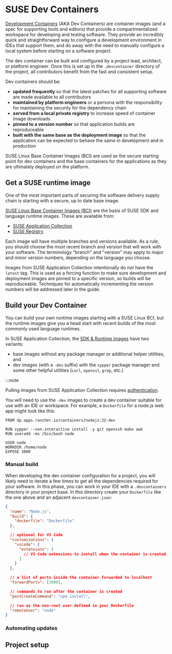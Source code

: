 # SUSE Dev Containers

[Development Containers](https://containers.dev/) (AKA Dev Containers) are
container images (and a spec for supporting tools and editors) that provide a
compartmentalized workspace for developing and testing software. They provide an
incredibly quick and straightforward way to configure a development environment
in IDEs that support them, and do away with the need to manually configure a
local system before starting on a software project.

The dev container can be built and configured by a project lead, architect, or
platform engineer. Once this is set up in the `.devcontainer` directory of the
project, all contributors benefit from the fast and consistent setup.

Dev containers should be:
* **updated frequently** so that the latest patches for all supporting software are made available to all contributors
* **maintained by platform engineers** or a persona with the responsibility for maintaining the security for the dependency chain
* **served from a local private registry** to increase speed of container image downloads
* **pinned to a version number** so that application builds are reproduceable
* **built with the same base as the deployment image** so that the application can be expected to behave the same in development and in production

SUSE Linux Base Container Images (BCI) are used as the secure starting point for
dev containers and the base containers for the applications as they are
ultimately deployed on the platform.

## Get a SUSE runtime image

One of the most important parts of securing the software delivery supply chain
is starting with a secure, up to date base image. 

[SUSE Linux Base Container Images (BCI)](https://www.suse.com/products/base-container-images/) 
are the basis of SUSE SDK and language runtime images. These are available from:

* [SUSE Application Collection](https://apps.rancher.io/applications?category=category%3Asdk)
* [SUSE Registry](https://registry.suse.com/repositories?categories%5B%5D=bci-devel)

Each image will have multiple branches and versions available. As a rule, you
should choose the most recent branch and version that will work with your
software. The terminology "branch" and "version" may apply to major and minor
version numbers, depending on the language you choose.    

Images from SUSE Application Collection intentionally do _not_ have the `latest`
tag. This is used as a forcing function to make sure development and deployment
images are pinned to a specific version, so builds will be reproduceable.
Techniques for automatically incrementing the version numbers will be addressed
later in the guide. 

## Build your Dev Container

You can build your own runtime images starting with a SUSE Linux BCI, but the
runtime images give you a head start with recent builds of the most commonly
used language runtimes. 

In SUSE Application Collection, the 
[SDK & Runtime images](https://apps.rancher.io/applications?category=category%3Asdk) 
have two variants:
* base images without any package manager or additional helper utilities, and
* dev images (with a `-dev` suffix) with the `zypper` package manager and some
  other helpful utilities (`curl`, `openssl`, `grep`, etc.) 

:::note

Pulling images from SUSE Application Collection requires 
[authentication](https://docs.apps.rancher.io/get-started/authentication/).

You will need to use the `-dev` images to create a dev container suitable for
use with an IDE or workspace. For example, a `Dockerfile` for a node.js web app
might look like this:

```docker
FROM dp.apps.rancher.io/containers/nodejs:22-dev

RUN zypper --non-interactive install -y git openssh make awk
RUN useradd -ms /bin/bash node

USER node 
WORKDIR /home/node
EXPOSE 3000
```

### Manual build

When developing the dev container configuration for a project, you will likely
need to iterate a few times to get all the dependencies required for your
software. In this phase, you can work in your IDE with a `.devcontainers`
directory in your project base. In this directory create your `Dockerfile` like
the one above and an adjacent `devcontainer.json`:

```json
{
  "name": "Node.js",
  "build": {
    "dockerfile": "Dockerfile"
  },

  // optional for VS Code
  "customizations": {
    "vscode": {
      "extensions": [
        // VS Code extensions to install when the container is created.
      ]
    }
  },

  // a list of ports inside the container forwarded to localhost
  "forwardPorts": [3000],

  // commands to run after the container is created
  "postCreateCommand": "npm install",

  // run as the non-root user defined in your Dockerfile
  "remoteUser": "node"
}
```

### Automating updates


## Project setup